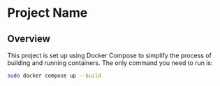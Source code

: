 # Project Name

## Overview

This project is set up using Docker Compose to simplify the process of building and running containers. The only command you need to run is:

```bash
sudo docker compose up --build
